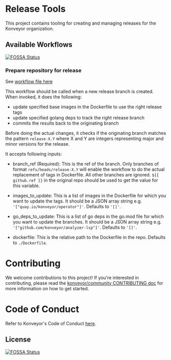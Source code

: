 Release Tools
=============

This project contains tooling for creating and managing releases for the Konveyor organization.

## Available Workflows
[![FOSSA Status](https://app.fossa.com/api/projects/git%2Bgithub.com%2Fkonveyor%2Frelease-tools.svg?type=shield)](https://app.fossa.com/projects/git%2Bgithub.com%2Fkonveyor%2Frelease-tools?ref=badge_shield)


### Prepare repository for release

See [workflow file here](./github/workflows/prep-release.yaml)

This workflow should be called when a new release branch is created. When invoked, it does the following:

- update specified base images in the Dockerfile to use the right release tags
- update specified golang deps to track the right release branch
- commits the results back to the originating branch

Before doing the actual changes, it checks if the originating branch matches the pattern `release-X.Y` where X and Y are integers representing major and minor versions for the release.

It accepts following inputs:

* branch\_ref (Required): This is the ref of the branch. Only branches of format `refs/heads/release-X.Y` will enable the workflow to do the actual replacement of tags in Dockerfile. All other branches are ignored. `${{ github.ref }}` in the original repo should be used to get the value for this variable.

* images\_to\_update: This is a list of images in the Dockerfile for which you want to update the tags. It should be a JSON array string e.g. `'["quay.io/konveyor/operator"]'`. Defaults to `'[]'`.

* go_deps\_to\_update: This is a list of go deps in the go.mod file for which you want to update the branches. It should be a JSON array string e.g. `'["github.com/konveyor/analyzer-lsp"]'`. Defaults to `'[]'`.

* dockerfile: This is the relative path to the Dockerfile in the repo. Defaults to `./Dockerfile`.

# Contributing

We welcome contributions to this project! If you're interested in contributing,
please read the [konveyor/community CONTRIBUTING doc](https://github.com/konveyor/community/blob/main/CONTRIBUTING.md)
for more information on how to get started.

# Code of Conduct

Refer to Konveyor's Code of Conduct [here](https://github.com/konveyor/community/blob/main/CODE_OF_CONDUCT.md).


## License
[![FOSSA Status](https://app.fossa.com/api/projects/git%2Bgithub.com%2Fkonveyor%2Frelease-tools.svg?type=large)](https://app.fossa.com/projects/git%2Bgithub.com%2Fkonveyor%2Frelease-tools?ref=badge_large)